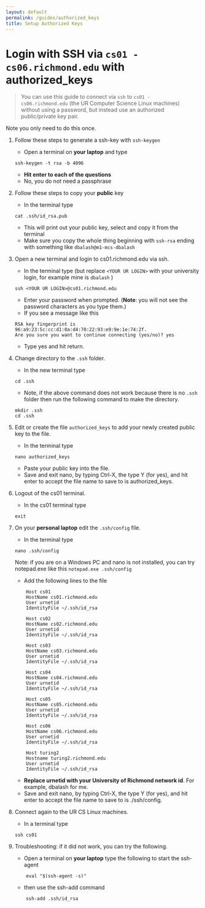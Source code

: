 ```yaml
---
layout: default
permalink: /guides/authorized_keys
title: Setup Authorized Keys
---
```


# Login with SSH via `cs01 - cs06.richmond.edu` with authorized_keys

> You can use this guide to connect via `ssh` to `cs01 - cs06.richmond.edu` (the UR Computer Science Linux machines) without using a password, but instead use an authorized public/private key pair.

Note you only need to do this once.
>

1. Follow these steps to generate a ssh-key with `ssh-keygen`
   - Open a terminal on **your laptop** and type
   ```
   ssh-keygen -t rsa -b 4096
   ```
   - **Hit enter to each of the questions**
   - No, you do not need a passphrase

2. Follow these steps to copy your **public** key
   - In the terminal type
   ```
   cat .ssh/id_rsa.pub
   ```
   - This will print out your public key, select and copy it from the terminal
   - Make sure you copy the whole thing beginning with `ssh-rsa` ending with something like `dbalash@m1-mcs-dbalash`

3. Open a new terminal and login to cs01.richmond.edu via ssh.
   - In the terminal type (but replace `<YOUR UR LOGIN>` with your university login, for example mine is `dbalash` )
   ```
   ssh <YOUR UR LOGIN>@cs01.richmond.edu
   ```
   - Enter your password when prompted. (__Note__: you will not see the password characters as you type them.)
   - If you see a message like this
   ```
   RSA key fingerprint is 96:a9:23:5c:cc:d1:0a:d4:70:22:93:e9:9e:1e:74:2f.
   Are you sure you want to continue connecting (yes/no)? yes
   ```
    - Type yes and hit return.

4. Change directory to the `.ssh` folder.
    - In the new terminal type
    ```
    cd .ssh
    ```
    - Note, if the above command does not work because there is no `.ssh` folder then run the following command to make the directory.
    ```
    mkdir .ssh
    cd .ssh
    ```

5. Edit or create the file `authorized_keys` to add your newly created public key to the file. 
    - In the terminal type
    ```
    nano authorized_keys
    ```
    - Paste your public key into the file.
    - Save and exit nano, by typing Ctrl-X, the type Y (for yes), and hit enter to accept the file name to save to is authorized_keys.

6. Logout of the cs01 terminal.
    - In the cs01 terminal type
    ``` 
    exit
    ```

7. On your **personal laptop** edit the `.ssh/config` file.
    - In the terminal type
    ```
    nano .ssh/config
    ```
    Note: if you are on a Windows PC and nano is not installed, you can try notepad.exe like this `notepad.exe .ssh/config`

    - Add the following lines to the file
    ```
        Host cs01
        HostName cs01.richmond.edu
        User urnetid
        IdentityFile ~/.ssh/id_rsa

        Host cs02
        HostName cs02.richmond.edu
        User urnetid
        IdentityFile ~/.ssh/id_rsa

        Host cs03
        HostName cs03.richmond.edu
        User urnetid
        IdentityFile ~/.ssh/id_rsa

        Host cs04
        HostName cs04.richmond.edu
        User urnetid
        IdentityFile ~/.ssh/id_rsa

        Host cs05
        HostName cs05.richmond.edu
        User urnetid
        IdentityFile ~/.ssh/id_rsa

        Host cs06
        HostName cs06.richmond.edu
        User urnetid
        IdentityFile ~/.ssh/id_rsa

        Host turing2
        Hostname turing2.richmond.edu
        User urnetid
        IdentityFile ~/.ssh/id_rsa
    ```
    - **Replace urnetid with your University of Richmond network id**. For example, dbalash for me. 
    - Save and exit nano, by typing Ctrl-X, the type Y (for yes), and hit enter to accept the file name to save to is ./ssh/config.

8. Connect again to the UR CS Linux machines.
    - In a terminal type
    ```
    ssh cs01
    ```

9. Troubleshooting:  if it did not work, you can try the following.
    - Open a terminal on **your laptop** type the following to start the ssh-agent
    ```
        eval "$(ssh-agent -s)"
    ```
    - then use the ssh-add command
    ```
        ssh-add .ssh/id_rsa
    ```



